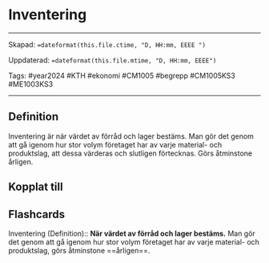 # Inventering

---

Skapad: `=dateformat(this.file.ctime, "D, HH:mm, EEEE ")`

Uppdaterad: `=dateformat(this.file.mtime, "D, HH:mm, EEEE")`

Tags: #year2024 #KTH #ekonomi #CM1005 #begrepp #CM1005KS3 #ME1003KS3

---

## Definition

Inventering är när värdet av förråd och lager bestäms. Man gör det genom att gå igenom hur stor volym företaget har av varje material- och produktslag, att dessa värderas och slutligen förtecknas. Görs åtminstone årligen.

## Kopplat till

## Flashcards

Inventering (Definition):: **När värdet av förråd och lager bestäms.** Man gör det genom att gå igenom hur stor volym företaget har av varje material- och produktslag, görs åtminstone ==årligen==.
<!--SR:!2024-03-03,10,270-->
